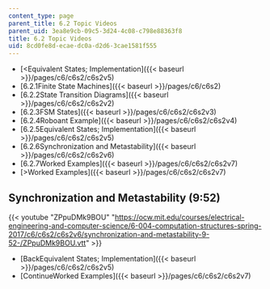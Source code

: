 ```yaml
---
content_type: page
parent_title: 6.2 Topic Videos
parent_uid: 3ea8e9cb-09c5-3d24-4c08-c798e88363f8
title: 6.2 Topic Videos
uid: 8cd0fe8d-ecae-dc0a-d2d6-3cae1581f555
---
```


*   [<Equivalent States; Implementation]({{< baseurl >}}/pages/c6/c6s2/c6s2v5)
*   [6.2.1Finite State Machines]({{< baseurl >}}/pages/c6/c6s2)
*   [6.2.2State Transition Diagrams]({{< baseurl >}}/pages/c6/c6s2/c6s2v2)
*   [6.2.3FSM States]({{< baseurl >}}/pages/c6/c6s2/c6s2v3)
*   [6.2.4Roboant Example]({{< baseurl >}}/pages/c6/c6s2/c6s2v4)
*   [6.2.5Equivalent States; Implementation]({{< baseurl >}}/pages/c6/c6s2/c6s2v5)
*   [6.2.6Synchronization and Metastability]({{< baseurl >}}/pages/c6/c6s2/c6s2v6)
*   [6.2.7Worked Examples]({{< baseurl >}}/pages/c6/c6s2/c6s2v7)
*   [\>Worked Examples]({{< baseurl >}}/pages/c6/c6s2/c6s2v7)

Synchronization and Metastability (9:52)
----------------------------------------

{{< youtube "ZPpuDMk9BOU" "https://ocw.mit.edu/courses/electrical-engineering-and-computer-science/6-004-computation-structures-spring-2017/c6/c6s2/c6s2v6/synchronization-and-metastability-9-52-/ZPpuDMk9BOU.vtt" >}}

*   [BackEquivalent States; Implementation]({{< baseurl >}}/pages/c6/c6s2/c6s2v5)
*   [ContinueWorked Examples]({{< baseurl >}}/pages/c6/c6s2/c6s2v7)